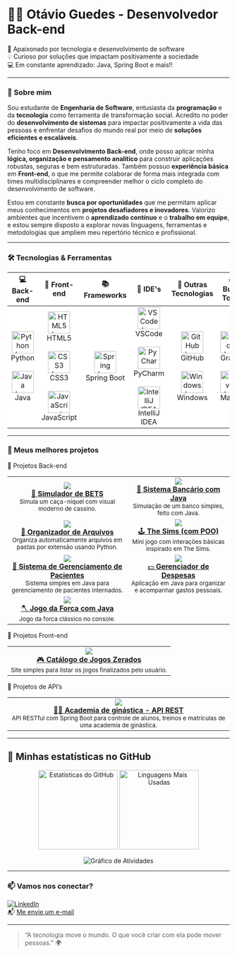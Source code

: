 # 👨‍💻 Otávio Guedes - Desenvolvedor Back-end

🚀 Apaixonado por tecnologia e desenvolvimento de software  
💡 Curioso por soluções que impactam positivamente a sociedade  
💻 Em constante aprendizado: Java, Spring Boot e mais!!

---

### 🧠 Sobre mim

Sou estudante de **Engenharia de Software**, entusiasta da **programação** e da **tecnologia** como ferramenta de transformação social.
Acredito no poder do **desenvolvimento de sistemas** para impactar positivamente a vida das pessoas e enfrentar desafios do mundo real por meio de **soluções eficientes e escaláveis**.

Tenho foco em **Desenvolvimento Back-end**, onde posso aplicar minha **lógica, organização e pensamento analítico** para construir aplicações robustas, seguras e bem estruturadas. Também possuo **experiência básica** em **Front-end**, o que me permite colaborar de forma mais integrada com times multidisciplinares e compreender melhor o ciclo completo do desenvolvimento de software.

Estou em constante **busca por oportunidades** que me permitam aplicar meus conhecimentos em **projetos desafiadores e inovadores**. Valorizo ambientes que incentivem o **aprendizado contínuo** e o **trabalho em equipe**, e estou sempre disposto a explorar novas linguagens, ferramentas e metodologias que ampliem meu repertório técnico e profissional.

---

### 🛠️ Tecnologias & Ferramentas

<div align="center">

<table style="background-color: white; border-collapse: collapse;">
  <thead>
    <tr>
      <th>💻 Back-end</th>
      <th>🎨 Front-end</th>
      <th>📚 Frameworks</th>
      <th>🧰 IDE's</th>
      <th>🧪 Outras Tecnologias</th>
      <th>⚙️ Build Tools</th>
    </tr>
  </thead>
  <tbody>
    <tr>
      <td align="center">
        <img src="https://cdn.jsdelivr.net/gh/devicons/devicon/icons/python/python-original.svg" width="50" height="50" alt="Python logo" /><br>Python
        <br><br>
        <img src="https://cdn.jsdelivr.net/gh/devicons/devicon/icons/java/java-original.svg" width="50" height="50" alt="Java logo" /><br>Java
      </td>
      <td align="center">
        <img src="https://cdn.jsdelivr.net/gh/devicons/devicon/icons/html5/html5-original.svg" width="50" height="50" alt="HTML5 logo" /><br>HTML5
        <br><br>
        <img src="https://cdn.jsdelivr.net/gh/devicons/devicon/icons/css3/css3-original.svg" width="50" height="50" alt="CSS3 logo" /><br>CSS3
        <br><br>
        <img src="https://cdn.jsdelivr.net/gh/devicons/devicon/icons/javascript/javascript-original.svg" width="50" height="50" alt="JavaScript logo" /><br>JavaScript
      </td>
      <td align="center">
        <img src="https://cdn.jsdelivr.net/gh/devicons/devicon/icons/spring/spring-original.svg" width="50" height="50" alt="Spring logo" /><br>Spring Boot
      </td>
      <td align="center">
        <img src="https://cdn.jsdelivr.net/gh/devicons/devicon/icons/vscode/vscode-original.svg" width="50" height="50" alt="VSCode logo" /><br>VSCode
        <br><br>
        <img src="https://cdn.jsdelivr.net/gh/devicons/devicon/icons/pycharm/pycharm-original.svg" width="50" height="50" alt="PyCharm logo" /><br>PyCharm
        <br><br>
        <img src="https://cdn.jsdelivr.net/gh/devicons/devicon/icons/intellij/intellij-original.svg" width="50" height="50" alt="IntelliJ IDEA logo" /><br>IntelliJ IDEA
      </td>
      <td align="center">
        <img src="https://cdn.jsdelivr.net/gh/devicons/devicon/icons/github/github-original.svg" width="50" height="50" alt="GitHub logo" /><br>GitHub
        <br><br>
        <img src="https://cdn.jsdelivr.net/gh/devicons/devicon/icons/windows8/windows8-original.svg" width="50" height="50" alt="Windows logo" /><br>Windows
      </td>
      <td align="center">
        <img src="https://cdn.jsdelivr.net/gh/devicons/devicon/icons/gradle/gradle-plain.svg" width="50" height="50" alt="Gradle logo" /><br>Gradle
        <br><br>
        <img src="https://upload.wikimedia.org/wikipedia/commons/5/52/Apache_Maven_logo.svg" width="50" height="50" alt="Maven logo" /><br>Maven
      </td>
    </tr>
  </tbody>
</table>

</div>

---

### 🚀 Meus melhores projetos

🧠 Projetos Back-end
<table> <tr> <td align="center"> <a href="https://github.com/PandaLoko27/SimuladorDeBETS"> <img src="https://img.shields.io/badge/-Simulador%20de%20BETS-111?style=for-the-badge&logo=python&logoColor=white" /> <br/> 🎰 <strong>Simulador de BETS</strong> </a> <br/> <sub>Simula um caça-níquel com visual moderno de cassino.</sub> </td> <td align="center"> <a href="https://github.com/PandaLoko27/sistema-bancario-java-poo"> <img src="https://img.shields.io/badge/-Sistema%20Bancário-ED8B00?style=for-the-badge&logo=java&logoColor=white" /> <br/> 🏦 <strong>Sistema Bancário com Java</strong> </a> <br/> <sub>Simulação de um banco simples, feito com Java.</sub> </td> </tr> <tr> <td align="center"> <a href="https://github.com/PandaLoko27/Organizador-de-Arquivos-PYTHON-"> <img src="https://img.shields.io/badge/-Organizador%20de%20Arquivos-306998?style=for-the-badge&logo=python&logoColor=white" /> <br/> 🔧 <strong>Organizador de Arquivos</strong> </a> <br/> <sub>Organiza automaticamente arquivos em pastas por extensão usando Python.</sub> </td> <td align="center"> <a href="https://github.com/PandaLoko27/TheSims-PYTHON"> <img src="https://img.shields.io/badge/-The%20Sims%20(POO)-brightgreen?style=for-the-badge&logo=python&logoColor=white" /> <br/> 🕹️ <strong>The Sims (com POO)</strong> </a> <br/> <sub>Mini jogo com interações básicas inspirado em The Sims.</sub> </td> </tr> <tr> <td align="center"> <a href="https://github.com/PandaLoko27/Sistema_de_Gerenciamento_de_Pacientes---Java"> <img src="https://img.shields.io/badge/-Sistema de Gerenciamento de pacientes-e34c26?style=for-the-badge&logo=java&logoColor=white" /> <br/> 🏥 <strong>Sistema de Gerenciamento de Pacientes</strong> </a> <br/> <sub>Sistema simples em Java para gerenciamento de pacientes internados.</sub> </td> <td align="center"> <a href="https://github.com/PandaLoko27/GerenciadorDeDespesas-JAVA"> <img src="https://img.shields.io/badge/-Gerenciador%20de%20Despesas-brown?style=for-the-badge&logo=java&logoColor=white" /> <br/> 💵 <strong>Gerenciador de Despesas</strong> </a> <br/> <sub>Aplicação em Java para organizar e acompanhar gastos pessoais.</sub> </td> </tr> <tr> <td align="center"> <a href="https://github.com/PandaLoko27/JogoForca--JAVA"> <img src="https://img.shields.io/badge/-Jogo%20da%20Forca-007396?style=for-the-badge&logo=java&logoColor=white" /> <br/> 🪓 <strong>Jogo da Forca com Java</strong> </a> <br/> <sub>Jogo da forca clássico no console.</sub> </td> <td></td> </tr> </table>

🎨 Projetos Front-end
<table> <tr> <td align="center"> <a href="https://github.com/PandaLoko27/Catalogo-de-jogos-zerados--HTML-CSS-JS"> <img src="https://img.shields.io/badge/-Catálogo%20de%20Jogos-ff5722?style=for-the-badge&logo=javascript&logoColor=white" /> <br/> 🎮 <strong>Catálogo de Jogos Zerados</strong> </a> <br/> <sub>Site simples para listar os jogos finalizados pelo usuário.</sub> </td> </tr> </table>

🔌 Projetos de API’s
<table> <tr> <td align="center"> <a href="https://github.com/PandaLoko27/AcademiaGYM--APIrest"> <img src="https://img.shields.io/badge/-API%20AcademiaGYM-6DB33F?style=for-the-badge&logo=spring&logoColor=pink" /> <br/> 🏋️‍♂️ <strong>Academia de ginástica - API REST</strong> </a> <br/> <sub>API RESTful com Spring Boot para controle de alunos, treinos e matrículas de uma academia de ginástica.</sub> </td> </tr> </table>

---

## 🚀 Minhas estatísticas no GitHub

<p align="center">
  <img height="180em" src="https://github-readme-stats.vercel.app/api?username=PandaLoko27&show_icons=true&theme=merko&hide_border=false&custom_title=Estatísticas%20do%20GitHub" alt="Estatísticas do GitHub"/>
  <img height="180em" src="https://github-readme-stats.vercel.app/api/top-langs/?username=PandaLoko27&layout=compact&theme=merko&hide_border=false&custom_title=Linguagens%20Mais%20Usadas" alt="Linguagens Mais Usadas"/>
</p>

<p align="center">
  <img src="https://github-readme-activity-graph.vercel.app/graph?username=PandaLoko27&radius=16&theme=merko&area=true&order=5&hide_border=false&hide_title=false&custom_title=Gráfico%20de%20Atividades" alt="Gráfico de Atividades">
</p>

---

### 📫 Vamos nos conectar?

[![LinkedIn](https://img.shields.io/badge/LinkedIn-0077B5?logo=linkedin&logoColor=fff)](https://www.linkedin.com/in/otávio-guedes-27042007og/)  
📬 [Me envie um e-mail](mailto:otavioaredes62@gmail.com)

---

> “A tecnologia move o mundo. O que você criar com ela pode mover pessoas.” 🌍
